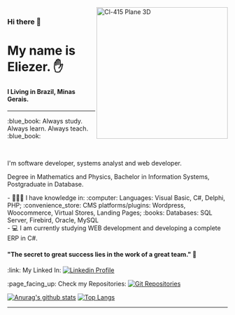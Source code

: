 <img src="https://user-images.githubusercontent.com/68889180/95789465-f429ee00-0cb3-11eb-8415-0ae6a8811bc1.png" alt="Cl-415 Plane 3D" width="300px" align="right"/>

### Hi there 👋


# My name is Eliezer. :raised_hand:
#### I Living in Brazil, Minas Gerais.
---
<p>:blue_book: Always study. Always learn. Always teach. :blue_book:</p>
<br>
<p>I'm software developer, systems analyst and web developer.
<p>Degree in Mathematics and Physics, Bachelor in Information Systems, Postgraduate in Database.
<p>
- 👨🏻‍💻 I have knowledge in:
     :computer: Languages: Visual Basic, C#, Delphi, PHP; 
     :convenience_store: CMS platforms/plugins: Wordpress, Woocommerce, Virtual Stores, Landing Pages; 
     :books: Databases: SQL Server, Firebird, Oracle, MySQL <br>
- 💻 I am currently studying WEB development and developing a complete ERP in C#.
<p>

#### "The secret to great success lies in the work of a great team." 🧠

 <p>:link: My Linked In: <a href="https://www.linkedin.com/in/eliezerladeira/"><img src="https://img.shields.io/badge/-LinkedIn-blue" alt="Linkedin Profile" /></a> </p>
 <p>:page_facing_up: Check my Repositories: <a href="https://github.com/eliezerladeira?tab=repositories"><img src="https://img.shields.io/badge/GitHub-Repositories-DarkGreen" alt="Git Repositories" /></a> </p>
</p>

[![Anurag's github stats](https://github-readme-stats.vercel.app/api?username=eliezerladeira)](https://github.com/anuraghazra/github-readme-stats)
[![Top Langs](https://github-readme-stats.vercel.app/api/top-langs/?username=eliezerladeira&layout=compact)](https://github.com/anuraghazra/github-readme-stats)

---

<!--
**eliezerladeira/eliezerladeira** is a ✨ _special_ ✨ repository because its `README.md` (this file) appears on your GitHub profile.

Here are some ideas to get you started:

- 🔭 I’m currently working on ...
- 🌱 I’m currently learning ...
- 👯 I’m looking to collaborate on ...
- 🤔 I’m looking for help with ...
- 💬 Ask me about ...
- 📫 How to reach me: ...
- 😄 Pronouns: ...
- ⚡ Fun fact: ...
-->
